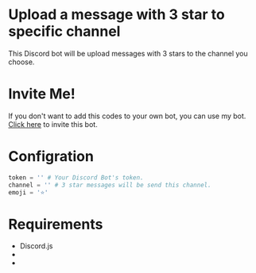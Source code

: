 # Upload a message with 3 star to specific channel
This Discord bot will be upload messages with 3 stars to the channel you choose.

# Invite Me!
If you don't want to add this codes to your own bot, you can use my bot. [Click here](discord.com/oauth2/authorize?client_id=718158817149583382&scope=bot&permissions=8) to invite this bot.

# Configration

```py
token = '' # Your Discord Bot's token.
channel = '' # 3 star messages will be send this channel.
emoji = '⭐'
```

# Requirements

- Discord.js
-
-
